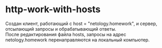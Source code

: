 # http-work-with-hosts
Создан клиент, работающий с host = "netology.homework", и сервер, отсылающий запросы и обрабатывающий ответы.  
После редактирования файла hosts, запросы на адрес netology.homework перенаправляются на локальный компьютер.
